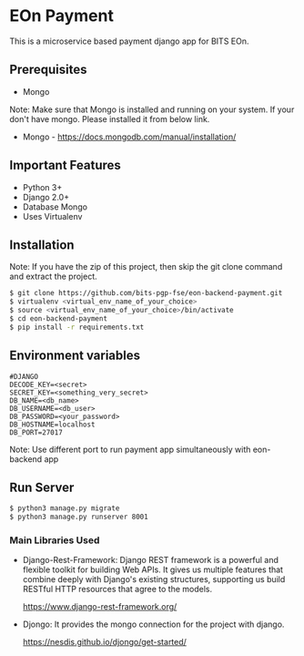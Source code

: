 
# EOn Payment

This is a microservice based payment django app for BITS EOn.

## Prerequisites
- Mongo

Note: Make sure that Mongo is installed and running on your system. 
If your don't have mongo. Please installed it from below link.

- Mongo - https://docs.mongodb.com/manual/installation/

## Important Features

- Python 3+
- Django 2.0+
- Database Mongo
- Uses Virtualenv

## Installation
Note: If you have the zip of this project, then skip the git clone command and extract the project.

```bash
$ git clone https://github.com/bits-pgp-fse/eon-backend-payment.git
$ virtualenv <virtual_env_name_of_your_choice>
$ source <virtual_env_name_of_your_choice>/bin/activate
$ cd eon-backend-payment
$ pip install -r requirements.txt
```

## Environment variables

```
#DJANGO
DECODE_KEY=<secret>
SECRET_KEY=<something_very_secret>
DB_NAME=<db_name>
DB_USERNAME=<db_user>
DB_PASSWORD=<your_password>
DB_HOSTNAME=localhost
DB_PORT=27017
```
Note: Use different port to run payment app simultaneously with eon-backend app


## Run Server

```bash
$ python3 manage.py migrate
$ python3 manage.py runserver 8001
```

### Main Libraries Used

- Django-Rest-Framework: 
  Django REST framework is a powerful and flexible toolkit for building Web APIs. 
  It gives us multiple features that combine deeply with Django's existing structures, 
  supporting us build RESTful HTTP resources that agree to the models.

  https://www.django-rest-framework.org/
  
- Djongo:
  It provides the mongo connection for the project with django.
   
  https://nesdis.github.io/djongo/get-started/
